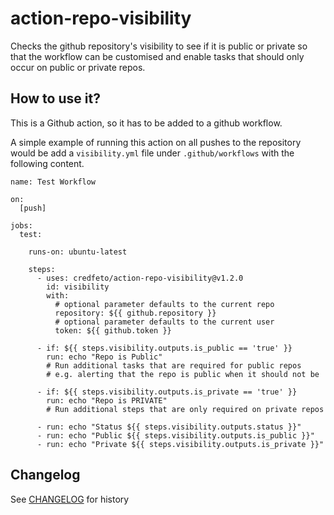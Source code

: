 # action-repo-visibility

Checks the github repository's visibility to see if it is public or private so that the workflow can be customised
and enable tasks that should only occur on public or private repos.

## How to use it?
This is a Github action, so it has to be added to a github workflow.

A simple example of running this action on all pushes to the repository would be
add a `visibility.yml` file under `.github/workflows` with the following content.

```yamlstatus
name: Test Workflow

on:
  [push]

jobs:
  test:

    runs-on: ubuntu-latest

    steps:
      - uses: credfeto/action-repo-visibility@v1.2.0
        id: visibility
        with: 
          # optional parameter defaults to the current repo
          repository: ${{ github.repository }}
          # optional parameter defaults to the current user
          token: ${{ github.token }}

      - if: ${{ steps.visibility.outputs.is_public == 'true' }}
        run: echo "Repo is Public"
        # Run additional tasks that are required for public repos
        # e.g. alerting that the repo is public when it should not be

      - if: ${{ steps.visibility.outputs.is_private == 'true' }}
        run: echo "Repo is PRIVATE"
        # Run additional steps that are only required on private repos

      - run: echo "Status ${{ steps.visibility.outputs.status }}"
      - run: echo "Public ${{ steps.visibility.outputs.is_public }}"
      - run: echo "Private ${{ steps.visibility.outputs.is_private }}"
```

## Changelog

See [CHANGELOG](CHANGELOG.md) for history
